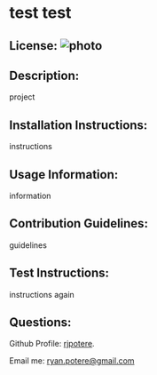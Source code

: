 # test test 

  ## License: ![photo](https://img.shields.io/badge/MIT-license-brightgreen)

  ## Description: 
 project 

  ## Installation Instructions:
 instructions 

  ## Usage Information: 
information 

  ## Contribution Guidelines:
 guidelines 

  ## Test Instructions: 
instructions again

  ## Questions:

  Github Profile: [rjpotere](https://github.com/rjpotere).

  Email me: [ryan.potere@gmail.com](mailto:ryan.potere@gmail.com)

